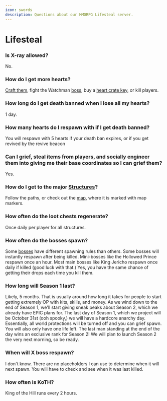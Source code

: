 ```yaml
---
icon: swords
description: Questions about our MMORPG Lifesteal server.
---
```


# Lifesteal

### **Is X-ray allowed?**

No.

### How do I get more hearts?

[Craft them](../lifesteal/introduction.md), fight the Watchman [boss](../lifesteal/bosses.md), buy a [heart crate key](https://torrent.tebex.io/package/6290037), or kill players.

### How long do I get death banned when I lose all my hearts?

1 day.

### How many hearts do I respawn with if I get death banned?

You will respawn with 5 hearts if your death ban expires, or if you get revived by the revive beacon

### **Can I grief, steal items from players, and socially engineer them into giving me their base coordinates so I can grief them?**

Yes.

### **How do I get to the major** [**Structures**](../lifesteal/structures/)**?**

Follow the paths, or check out the [map](https://map.torrentsmp.com), where it is marked with map markers.

### How often do the loot chests regenerate?

Once daily per player for all structures.

### How often do the bosses spawn?

Some [bosses](../lifesteal/bosses.md) have different spawning rules than others. Some bosses will instantly respawn after being killed. Mini-bosses like the Hollowed Prince respawn once an hour. Most main bosses like King Jericho respawn once daily if killed (good luck with that.) Yes, you have the same chance of getting their drops each time you kill them.

### How long will Season 1 last?

Likely, 5 months. That is usually around how long it takes for people to start getting extremely OP with kits, skills, and money. As we wind down to the end of Season 1, we'll start giving sneak peaks about Season 2, which we already have EPIC plans for. The last day of Season 1, which we project will be October 31st (ooh spooky,) we will have a hardcore anarchy day. Essentially, all world protections will be turned off and you can grief spawn. You will also only have one life left. The last man standing at the end of the day wins an exclusive rank for Season 2! We will plan to launch Season 2 the very next morning, so be ready.

### When will X boss respawn?

I don't know. There are no placeholders I can use to determine when it will next spawn. You will have to check and see when it was last killed.

### How often is KoTH?

King of the Hill runs every 2 hours.
